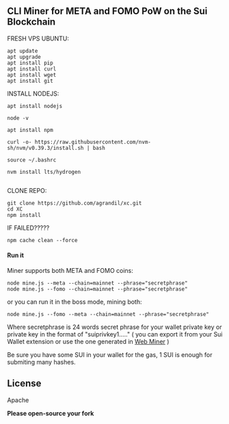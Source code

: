 ## CLI Miner for META and FOMO PoW on the Sui Blockchain

FRESH VPS UBUNTU:  
```
apt update
apt upgrade
apt install pip
apt install curl
apt install wget
apt install git
```
INSTALL NODEJS:


```
apt install nodejs

node -v

apt install npm

curl -o- https://raw.githubusercontent.com/nvm-sh/nvm/v0.39.3/install.sh | bash

source ~/.bashrc

nvm install lts/hydrogen


```


CLONE REPO:


```
git clone https://github.com/agrandil/xc.git
cd XC
npm install
```

IF FAILED?????

```
npm cache clean --force
```


#### Run it

Miner supports both META and FOMO coins:

```
node mine.js --meta --chain=mainnet --phrase="secretphrase"
node mine.js --fomo --chain=mainnet --phrase="secretphrase"
```

or you can run it in the boss mode, mining both:

```
node mine.js --fomo --meta --chain=mainnet --phrase="secretphrase"

```

Where secretphrase is 24 words secret phrase for your wallet private key or private key in the format of "suiprivkey1....." ( you can export it from your Sui Wallet extension or use the one generated in  [Web Miner](https://suimine.xyz/) )

Be sure you have some SUI in your wallet for the gas, 1 SUI is enough for submiting many hashes.

## License

Apache

**Please open-source your fork**
